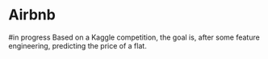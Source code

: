# Airbnb
#in progress Based on a Kaggle competition, the goal is, after some feature engineering, predicting the price of a flat.
